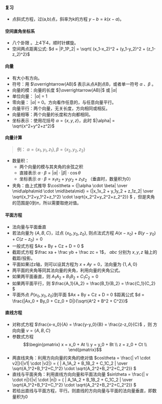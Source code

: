 
<!-- https://en.wikibooks.org/wiki/LaTeX/Mathematics -->

#### 复习
- 点斜式方程，过(a,b)点，斜率为k的方程 $y-b = k(x-a)$。



#### 空间直角坐标系
- 八个卦限 。上4下4，顺时针螺旋。
- 空间两点距离公式: $d = |P_1P_2| = \sqrt{ (x_1-x_2)^2 + (y_1-y_2)^2 + (z_1-z_2)^2}$

#### 向量
  - 有大小有方向。
  - 符号：用 $\overrightarrow{AB}$ 表示从点A到点B，或者单一符号 $\alpha$ 、$\beta$ 。
  - 向量的模：向量的长度 $|\overrightarrow{AB}|$ 或 $|\alpha|$
  - 单位向量： $|\alpha|$ = 1
  - 零向量： $|\alpha|$ = 0。方向看作任意的，与任意向量平行。
  - 向量平行：两个向量，无关长度，方向相同或相反。
  - 向量相等：两个向量的长度和方向都相同。
  - 坐标表示：使用花括号 $\alpha = \{x,y,z\}$，此时 $|\alpha| = \sqrt{x^2+y^2+z^2}$

#### 向量计算
  > 例： $\alpha = \{x_1,y_1,z_1\}, \beta = \{x_2,y_2,z_2\}$
  - 数量积：
    - 两个向量的模与其夹角的余弦之积
    - 直接表示 $\alpha \cdot \beta = |\alpha| \cdot |\beta| \cdot \cos\theta$
    - 坐标表示 $\alpha \cdot \beta = x_1x_2 + y_1y_2 + z_1z_2$ （垂直时，数量积为0）
  - 夹角：由上式推导 $\cos\theta = {|\alpha \cdot \beta| \over \mid\alpha\mid \cdot \mid\beta\mid} = {|x_1x_2 + y_1y_2 + z_1z_2| \over \sqrt{x_1^2+y_1^2+z_1^2} \cdot \sqrt{x_2^2+y_2^2+z_2^2}}   $ ，但是夹角的范围是0到$\pi$，所以需要取绝对值。


#### 平面方程
  - 法向量与平面垂直
  - 若法向量为 $\{A,B,C\}$，过点 $\{x_0,y_0,z_0\}$, 则点法式方程 $A(x-x_0) + B(y-y_0) + C(z-z_0) = 0$ 
  - 一般式方程 $Ax + By + Cz + D = 0 $ 
  - 截距式方程 $\frac xa + \frac yb + \frac zc = 1$， $abc$ 分别为 $x,y,z$ 轴上的截距/投影。
  - 平面如果过z轴，则可以设其方程为 $x+Ay=0$，法向量为 $\{1,A,0\}$
  - 两平面的夹角等同其法向量的夹角，利用向量的夹角公式。
  - 如果两平面垂直，则 $A_1A_2 + B_1B_2 + C_1C_2 = 0$
  - 如果两平面平行，则 $\frac{A_1}{A_2} = \frac{B_1}{B_2} = \frac{C_1}{C_2} $
  - 平面外点 $P(x_0,y_0,z_0)$到平面 $Ax + By + Cz + D = 0 $距离公式 $d = \frac{|Ax_0 + By_0 + Cz_0 + D|}{\sqrt{A^2 + B^2 + C^2}}$ 

#### 直线方程
  - 对称式方程 $\frac{x-x_0}{A} = \frac{y-y_0}{B} = \frac{z-z_0}{C}$ ，则 方向向量 $v = \{A,B,C\}$
  - 参数式方程 $$\begin{pmatrix}
        x = x_0 + At \\ 
        y = y_0 + Bt \\ 
        z = z_0 + Ct \\
      \end{pmatrix}$$
  - 两直线夹角：利用方向向量的夹角的绝对值  $cos\theta = \frac{| v1 \cdot v2|}{|v1| \cdot |v2|} =  { | A_1A_2 + B_1B_2 + C_1C_2 | \over \sqrt{A_1^2+B_1^2+C_1^2} \cdot \sqrt{A_2^2+B_2^2+C_2^2}}  $ 
  - 直线与平面夹角：利用直线方向向量和平面法向量 $sin\theta = \frac{| v \cdot n|}{|v| \cdot |n|} =  { | A_1A_2 + B_1B_2 + C_1C_2 | \over \sqrt{A_1^2+B_1^2+C_1^2} \cdot \sqrt{A_2^2+B_2^2+C_2^2}}  $
  - 若给出直线与平面方程，平行。则直线的方向向量与平面的法向量垂直，即数量积为0



<!-- 
- 习题：
  - 判断点$(-1,2,-5)$所在卦限
  - 点$(1,-3,2)$关于x轴对称的点。 （x坐标不变，其余坐标取相反数。(1,3,-2)）
  - 向量 $\alpha = \{3,2,\frac{1}{2} \}, \beta = \{-1,1,0\}$，则 $2\alpha \cdot \beta$ =
  - 两个向量的标$\{8,-4,1\}、\{2,2,1\}$，求两个向量的夹角。 （套用两个数量积公式, 1/3）
  - 点$(2,3,7)$到平面 $2x+2y-z+6=0$ 的距离。（得出法向量{2,2,-1}，套用公式）
  - 求向量$ a={1,\sqrt{2},1\}$ 的单位向量，及其和各坐标轴的夹角. [tkk]  \myVariable -->

 
